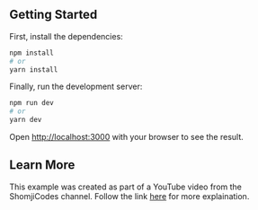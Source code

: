 
## Getting Started

First, install the dependencies:
```bash
npm install
# or
yarn install
```

Finally, run the development server:

```bash
npm run dev
# or
yarn dev
```

Open [http://localhost:3000](http://localhost:3000) with your browser to see the result.

## Learn More

This example was created as part of a YouTube video from the ShomjiCodes channel. Follow the link [here](https://youtu.be/DCA53Go5ON8) for more explaination.
